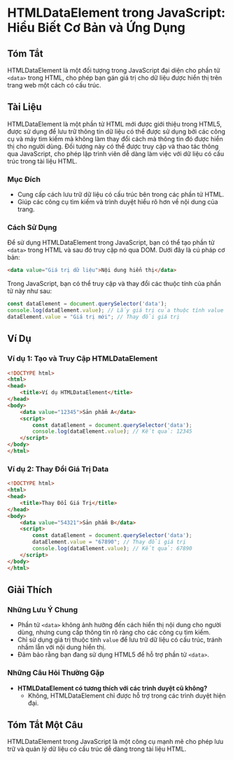 <!--
Meta Description: # HTMLDataElement trong JavaScript: Hiểu Biết Cơ Bản và Ứng Dụng ## Tóm Tắt HTMLDataElement là một đối tượng trong JavaScript đại diện cho phần tử `<d...
Meta Keywords: html, data, trong, liệu, value
-->

# HTMLDataElement trong JavaScript: Hiểu Biết Cơ Bản và Ứng Dụng

## Tóm Tắt
HTMLDataElement là một đối tượng trong JavaScript đại diện cho phần tử `<data>` trong HTML, cho phép bạn gán giá trị cho dữ liệu được hiển thị trên trang web một cách có cấu trúc.

## Tài Liệu
HTMLDataElement là một phần tử HTML mới được giới thiệu trong HTML5, được sử dụng để lưu trữ thông tin dữ liệu có thể được sử dụng bởi các công cụ và máy tìm kiếm mà không làm thay đổi cách mà thông tin đó được hiển thị cho người dùng. Đối tượng này có thể được truy cập và thao tác thông qua JavaScript, cho phép lập trình viên dễ dàng làm việc với dữ liệu có cấu trúc trong tài liệu HTML.

### Mục Đích
- Cung cấp cách lưu trữ dữ liệu có cấu trúc bên trong các phần tử HTML.
- Giúp các công cụ tìm kiếm và trình duyệt hiểu rõ hơn về nội dung của trang.

### Cách Sử Dụng
Để sử dụng HTMLDataElement trong JavaScript, bạn có thể tạo phần tử `<data>` trong HTML và sau đó truy cập nó qua DOM. Dưới đây là cú pháp cơ bản:

```html
<data value="Giá trị dữ liệu">Nội dung hiển thị</data>
```

Trong JavaScript, bạn có thể truy cập và thay đổi các thuộc tính của phần tử này như sau:

```javascript
const dataElement = document.querySelector('data');
console.log(dataElement.value); // Lấy giá trị của thuộc tính value
dataElement.value = "Giá trị mới"; // Thay đổi giá trị
```

## Ví Dụ
### Ví dụ 1: Tạo và Truy Cập HTMLDataElement
```html
<!DOCTYPE html>
<html>
<head>
    <title>Ví dụ HTMLDataElement</title>
</head>
<body>
    <data value="12345">Sản phẩm A</data>
    <script>
        const dataElement = document.querySelector('data');
        console.log(dataElement.value); // Kết quả: 12345
    </script>
</body>
</html>
```

### Ví dụ 2: Thay Đổi Giá Trị Data
```html
<!DOCTYPE html>
<html>
<head>
    <title>Thay Đổi Giá Trị</title>
</head>
<body>
    <data value="54321">Sản phẩm B</data>
    <script>
        const dataElement = document.querySelector('data');
        dataElement.value = "67890"; // Thay đổi giá trị
        console.log(dataElement.value); // Kết quả: 67890
    </script>
</body>
</html>
```

## Giải Thích
### Những Lưu Ý Chung
- Phần tử `<data>` không ảnh hưởng đến cách hiển thị nội dung cho người dùng, nhưng cung cấp thông tin rõ ràng cho các công cụ tìm kiếm.
- Chỉ sử dụng giá trị thuộc tính `value` để lưu trữ dữ liệu có cấu trúc, tránh nhầm lẫn với nội dung hiển thị.
- Đảm bảo rằng bạn đang sử dụng HTML5 để hỗ trợ phần tử `<data>`.

### Những Câu Hỏi Thường Gặp
- **HTMLDataElement có tương thích với các trình duyệt cũ không?**
  - Không, HTMLDataElement chỉ được hỗ trợ trong các trình duyệt hiện đại.

## Tóm Tắt Một Câu
HTMLDataElement trong JavaScript là một công cụ mạnh mẽ cho phép lưu trữ và quản lý dữ liệu có cấu trúc dễ dàng trong tài liệu HTML.
